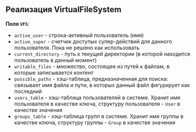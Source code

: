 ## Реализация VirtualFileSystem
__Поля `VFS`__:
- `active_user` - строка-активный пользователь (имя)
- `active_super` - счетчик доступых супер-действий для данного пользователя. Пока не решено как использовать
- `current_directory` - путь к текущей директории (в которой находится пользователь в данный момент)
- `writable_files` - множество, состоящее из путей к файлам, в которые записывается контент
- `possible_paths` - хэш-таблица, предназначенная для поиска: связывает имя файла и пути, в которых данный файл фигурирует как последний
- `users_table` - хэш-таблица пользователей в системе. Хранит имя пользователя в качестве ключа, структуру пользователя - `User` в качестве значения
- `groups_table` - хэш-таблица групп в системе. Хранит имя группы в качестве ключа, структуру группы - `Group` в качестве значения
